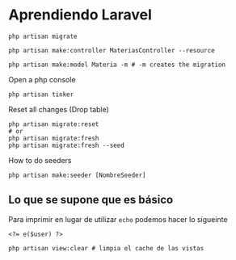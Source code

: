 # Aprendiendo Laravel

```shell
php artisan migrate
```

```shell
php artisan make:controller MateriasController --resource
```

```shell
php artisan make:model Materia -m # -m creates the migration
```

Open a php console

```shell
php artisan tinker
```

Reset all changes (Drop table)

```shell
php artisan migrate:reset
# or
php artisan migrate:fresh
php artisan migrate:fresh --seed
```

How to do seeders

```shell
php artisan make:seeder [NombreSeeder]
```

## Lo que se supone que es básico

Para imprimir en lugar de utilizar `echo` podemos hacer lo sigueinte

```shell
<?= e($user) ?>
```

```shell
php artisan view:clear # limpia el cache de las vistas 
```

